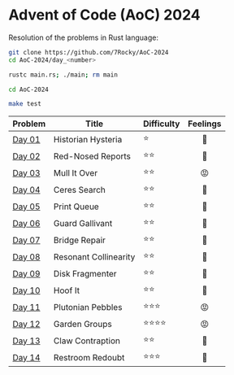 # Advent of Code (AoC) 2024

Resolution of the problems in Rust language:

```bash
git clone https://github.com/7Rocky/AoC-2024
cd AoC-2024/day_<number>

rustc main.rs; ./main; rm main
```

```bash
cd AoC-2024

make test
```

| Problem          | Title                           | Difficulty                     | Feelings         |
| ---------------- | ------------------------------- | ------------------------------ |:----------------:|
| [Day 01](day_01) | Historian Hysteria              | :star:                         | :shrug:          |
| [Day 02](day_02) | Red-Nosed Reports               | :star::star:                   | :thinking:       |
| [Day 03](day_03) | Mull It Over                    | :star::star:                   | :rage:           |
| [Day 04](day_04) | Ceres Search                    | :star::star:                   | :shrug:          |
| [Day 05](day_05) | Print Queue                     | :star::star:                   | :shrug:          |
| [Day 06](day_06) | Guard Gallivant                 | :star::star:                   | :thinking:       |
| [Day 07](day_07) | Bridge Repair                   | :star::star:                   | :star_struck:    |
| [Day 08](day_08) | Resonant Collinearity           | :star::star:                   | :shrug:          |
| [Day 09](day_09) | Disk Fragmenter                 | :star::star:                   | :thinking:       |
| [Day 10](day_10) | Hoof It                         | :star::star:                   | :star_struck:    |
| [Day 11](day_11) | Plutonian Pebbles               | :star::star::star:             | :rage:           |
| [Day 12](day_12) | Garden Groups                   | :star::star::star::star:       | :rage:           |
| [Day 13](day_13) | Claw Contraption                | :star::star:                   | :shrug:          |
| [Day 14](day_14) | Restroom Redoubt                | :star::star::star:             | :thinking:       |
